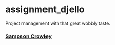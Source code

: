# assignment_djello
Project management with that great wobbly taste.

### [Sampson Crowley](https://github.com/SampsonCrowley)

